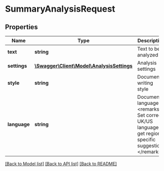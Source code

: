 # SummaryAnalysisRequest

## Properties
Name | Type | Description | Notes
------------ | ------------- | ------------- | -------------
**text** | **string** | Text to be analyzed | 
**settings** | [**\Swagger\Client\Model\AnalysisSettings**](AnalysisSettings.md) | Analysis settings | 
**style** | **string** | Document&#39;s writing style | 
**language** | **string** | Document&#39;s language  &lt;remarks&gt;  Set correct UK/US language to get region-specific suggestions  &lt;/remarks&gt; | 

[[Back to Model list]](../README.md#documentation-for-models) [[Back to API list]](../README.md#documentation-for-api-endpoints) [[Back to README]](../README.md)


